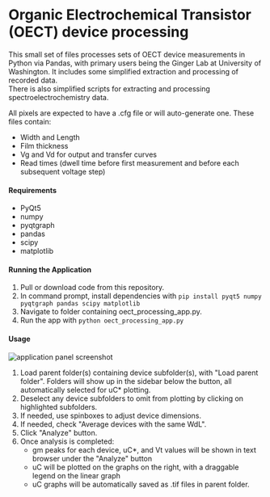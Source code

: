 # Organic Electrochemical Transistor (OECT) device processing

This small set of files processes sets of OECT device measurements in Python via Pandas, with primary users being the Ginger Lab at University of Washington.
It includes some simplified extraction and processing of recorded data.  
There is also simplified scripts for extracting and processing spectroelectrochemistry data.  

All pixels are expected to have a .cfg file or will auto-generate one. These files contain:
* Width and Length
* Film thickness
* Vg and Vd for output and transfer curves
* Read times (dwell time before first measurement and before each subsequent voltage step)

#### Requirements
- PyQt5
- numpy
- pyqtgraph
- pandas
- scipy
- matplotlib

#### Running the Application
1. Pull or download code from this repository.
2. In command prompt, install dependencies with
```pip install pyqt5 numpy pyqtgraph pandas scipy matplotlib```
3. Navigate to folder containing oect_processing_app.py.
4. Run the app with ```python oect_processing_app.py```

#### Usage
![application panel screenshot](https://github.com/rajgiriUW/OECT_processing/blob/master/app_panel.jpg)
1. Load parent folder(s) containing device subfolder(s), with "Load parent folder". Folders will show up in the sidebar below the button, all automatically selected for uC* plotting.
2. Deselect any device subfolders to omit from plotting by clicking on highlighted subfolders. 
3. If needed, use spinboxes to adjust device dimensions.
4. If needed, check "Average devices with the same WdL".
5. Click "Analyze" button. 
6. Once analysis is completed:
   - gm peaks for each device, uC*, and Vt values will be shown in text browser under the "Analyze" button
   - uC will be plotted on the graphs on the right, with a draggable legend on the linear graph
   - uC graphs will be automatically saved as .tif files in parent folder.
